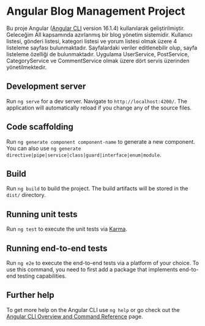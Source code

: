 # Angular Blog Management Project

Bu proje Angular ([Angular CLI](https://github.com/angular/angular-cli) version 16.1.4) kullanılarak geliştirilmiştir. Geleceğim All kapsamında azırlanmış bir blog yönetim sistemidir. Kullanıcı listesi, gönderi listesi, kategori listesi ve yorum listesi olmak üzere 4 listeleme sayfası bulunmaktadır. Sayfalardaki veriler editlenebilir olup, sayfa listeleme özelliği de bulunmaktadır. Uygulama UserService, PostService, CategoryService ve CommentService olmak üzere dört servis üzerinden yönetilmektedir.

## Development server

Run `ng serve` for a dev server. Navigate to `http://localhost:4200/`. The application will automatically reload if you change any of the source files.

## Code scaffolding

Run `ng generate component component-name` to generate a new component. You can also use `ng generate directive|pipe|service|class|guard|interface|enum|module`.

## Build

Run `ng build` to build the project. The build artifacts will be stored in the `dist/` directory.

## Running unit tests

Run `ng test` to execute the unit tests via [Karma](https://karma-runner.github.io).

## Running end-to-end tests

Run `ng e2e` to execute the end-to-end tests via a platform of your choice. To use this command, you need to first add a package that implements end-to-end testing capabilities.

## Further help

To get more help on the Angular CLI use `ng help` or go check out the [Angular CLI Overview and Command Reference](https://angular.io/cli) page.
